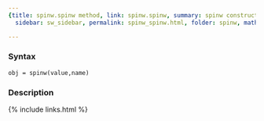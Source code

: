 ```yaml
---
{title: spinw.spinw method, link: spinw.spinw, summary: spinw constructor, keywords: sample,
  sidebar: sw_sidebar, permalink: spinw_spinw.html, folder: spinw, mathjax: 'true'}

---
```


### Syntax

`obj = spinw(value,name)`

### Description



{% include links.html %}
